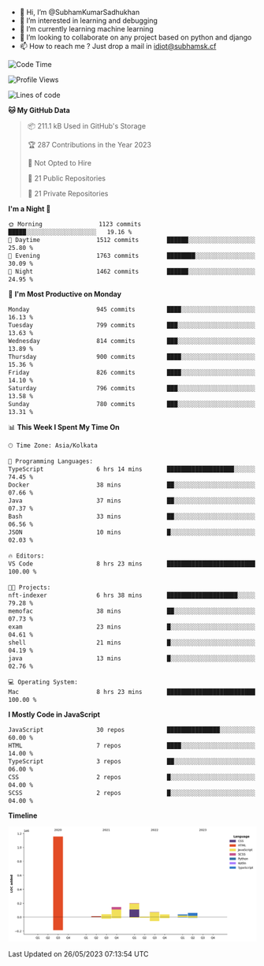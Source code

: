 - 👋 Hi, I’m @SubhamKumarSadhukhan
- 👀 I’m interested in learning and debugging
- 🌱 I’m currently learning machine learning
- 💞️ I’m looking to collaborate on any project based on python and django
- 📫 How to reach me ?
      Just drop a mail in idiot@subhamsk.cf

<!---
SubhamKumarSadhukhan/SubhamKumarSadhukhan is a ✨ special ✨ repository because its `README.md` (this file) appears on your GitHub profile.
You can click the Preview link to take a look at your changes.
--->


<!--START_SECTION:waka-->
![Code Time](http://img.shields.io/badge/Code%20Time-1%2C212%20hrs%2047%20mins-blue)

![Profile Views](http://img.shields.io/badge/Profile%20Views-24-blue)

![Lines of code](https://img.shields.io/badge/From%20Hello%20World%20I%27ve%20Written-1.8%20million%20lines%20of%20code-blue)

**🐱 My GitHub Data** 

> 📦 211.1 kB Used in GitHub's Storage 
 > 
> 🏆 287 Contributions in the Year 2023
 > 
> 🚫 Not Opted to Hire
 > 
> 📜 21 Public Repositories 
 > 
> 🔑 21 Private Repositories 
 > 
**I'm a Night 🦉** 

```text
🌞 Morning                1123 commits        █████░░░░░░░░░░░░░░░░░░░░   19.16 % 
🌆 Daytime                1512 commits        ██████░░░░░░░░░░░░░░░░░░░   25.80 % 
🌃 Evening                1763 commits        ████████░░░░░░░░░░░░░░░░░   30.09 % 
🌙 Night                  1462 commits        ██████░░░░░░░░░░░░░░░░░░░   24.95 % 
```
📅 **I'm Most Productive on Monday** 

```text
Monday                   945 commits         ████░░░░░░░░░░░░░░░░░░░░░   16.13 % 
Tuesday                  799 commits         ███░░░░░░░░░░░░░░░░░░░░░░   13.63 % 
Wednesday                814 commits         ███░░░░░░░░░░░░░░░░░░░░░░   13.89 % 
Thursday                 900 commits         ████░░░░░░░░░░░░░░░░░░░░░   15.36 % 
Friday                   826 commits         ████░░░░░░░░░░░░░░░░░░░░░   14.10 % 
Saturday                 796 commits         ███░░░░░░░░░░░░░░░░░░░░░░   13.58 % 
Sunday                   780 commits         ███░░░░░░░░░░░░░░░░░░░░░░   13.31 % 
```


📊 **This Week I Spent My Time On** 

```text
🕑︎ Time Zone: Asia/Kolkata

💬 Programming Languages: 
TypeScript               6 hrs 14 mins       ███████████████████░░░░░░   74.45 % 
Docker                   38 mins             ██░░░░░░░░░░░░░░░░░░░░░░░   07.66 % 
Java                     37 mins             ██░░░░░░░░░░░░░░░░░░░░░░░   07.37 % 
Bash                     33 mins             ██░░░░░░░░░░░░░░░░░░░░░░░   06.56 % 
JSON                     10 mins             █░░░░░░░░░░░░░░░░░░░░░░░░   02.03 % 

🔥 Editors: 
VS Code                  8 hrs 23 mins       █████████████████████████   100.00 % 

🐱‍💻 Projects: 
nft-indexer              6 hrs 38 mins       ████████████████████░░░░░   79.28 % 
memofac                  38 mins             ██░░░░░░░░░░░░░░░░░░░░░░░   07.73 % 
exam                     23 mins             █░░░░░░░░░░░░░░░░░░░░░░░░   04.61 % 
shell                    21 mins             █░░░░░░░░░░░░░░░░░░░░░░░░   04.19 % 
java                     13 mins             █░░░░░░░░░░░░░░░░░░░░░░░░   02.76 % 

💻 Operating System: 
Mac                      8 hrs 23 mins       █████████████████████████   100.00 % 
```

**I Mostly Code in JavaScript** 

```text
JavaScript               30 repos            ███████████████░░░░░░░░░░   60.00 % 
HTML                     7 repos             ████░░░░░░░░░░░░░░░░░░░░░   14.00 % 
TypeScript               3 repos             ██░░░░░░░░░░░░░░░░░░░░░░░   06.00 % 
CSS                      2 repos             █░░░░░░░░░░░░░░░░░░░░░░░░   04.00 % 
SCSS                     2 repos             █░░░░░░░░░░░░░░░░░░░░░░░░   04.00 % 
```



**Timeline**

![Lines of Code chart](https://raw.githubusercontent.com/SubhamKumarSadhukhan/SubhamKumarSadhukhan/main/assets/bar_graph.png)


 Last Updated on 26/05/2023 07:13:54 UTC
<!--END_SECTION:waka-->
